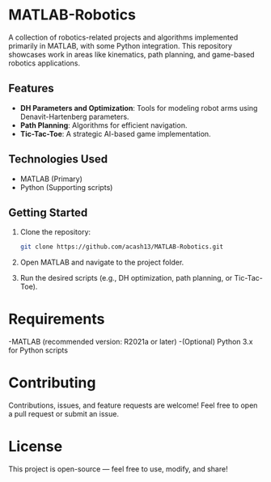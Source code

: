 # MATLAB-Robotics

A collection of robotics-related projects and algorithms implemented primarily in MATLAB, with some Python integration. This repository showcases work in areas like kinematics, path planning, and game-based robotics applications.

## Features
- **DH Parameters and Optimization**: Tools for modeling robot arms using Denavit-Hartenberg parameters.
- **Path Planning**: Algorithms for efficient navigation.
- **Tic-Tac-Toe**: A strategic AI-based game implementation.

## Technologies Used
- MATLAB (Primary)
- Python (Supporting scripts)

## Getting Started
1. Clone the repository:
   ```bash
   git clone https://github.com/acash13/MATLAB-Robotics.git
   
2. Open MATLAB and navigate to the project folder.

3. Run the desired scripts (e.g., DH optimization, path planning, or Tic-Tac-Toe).

# Requirements
-MATLAB (recommended version: R2021a or later)
-(Optional) Python 3.x for Python scripts

# Contributing
Contributions, issues, and feature requests are welcome! Feel free to open a pull request or submit an issue.

# License
This project is open-source — feel free to use, modify, and share!


